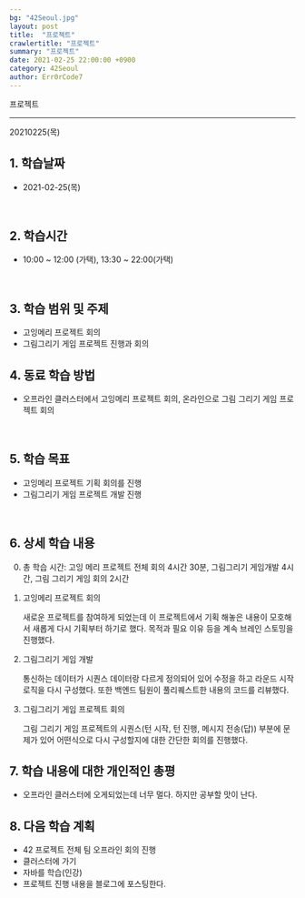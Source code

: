 ```yaml
---
bg: "42Seoul.jpg"
layout: post
title:  "프로젝트"
crawlertitle: "프로젝트"
summary: "프로젝트"
date: 2021-02-25 22:00:00 +0900
category: 42Seoul
author: Err0rCode7
---
```


프로젝트

---

20210225(목)

## 1. 학습날짜

- 2021-02-25(목)
<br>

## 2. 학습시간

- 10:00 ~ 12:00 (가택), 13:30 ~ 22:00(가택)
<br>

## 3. 학습 범위 및 주제

- 고잉메리 프로젝트 회의
- 그림그리기 게임 프로젝트 진행과 회의

## 4. 동료 학습 방법

- 오프라인 클러스터에서 고잉메리 프로젝트 회의, 온라인으로 그림 그리기 게임 프로젝트 회의
<br>

## 5. 학습 목표

- 고잉메리 프로젝트 기획 회의를 진행
- 그림그리기 게임 프로젝트 개발 진행

<br>

## 6. 상세 학습 내용

0. 총 학습 시간: 고잉 메리 프로젝트 전체 회의 4시간 30분, 그림그리기 게임개발 4시간, 그림 그리기 게임 회의 2시간

1. 고잉메리 프로젝트 회의

	새로운 프로젝트를 참여하게 되었는데 이 프로젝트에서 기획 해놓은 내용이 모호해서 새롭게 다시 기획부터 하기로 했다. 목적과 필요 이유 등을 계속 브레인 스토밍을 진행했다.

2. 그림그리기 게임 개발

	통신하는 데이터가 시퀀스 데이터랑 다르게 정의되어 있어 수정을 하고 라운드 시작 로직을 다시 구성했다. 또한 백엔드 팀원이 풀리퀘스트한 내용의 코드를 리뷰했다.

3. 그림그리기 게임 프로젝트 회의

	그림 그리기 게임 프로젝트의 시퀀스(턴 시작, 턴 진행, 메시지 전송(답)) 부분에 문제가 있어 어떤식으로 다시 구성할지에 대한 간단한 회의를 진행했다.

## 7. 학습 내용에 대한 개인적인 총평

- 오프라인 클러스터에 오게되었는데 너무 멀다. 하지만 공부할 맛이 난다.

## 8. 다음 학습 계획

- 42 프로젝트 전체 팀 오프라인 회의 진행
- 클러스터에 가기
- 자바를 학습(인강)
- 프로젝트 진행 내용을 블로그에 포스팅한다.